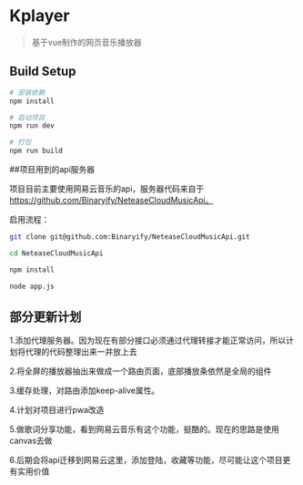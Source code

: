 # Kplayer

> 基于vue制作的网页音乐播放器


## Build Setup

``` bash
# 安装依赖
npm install

# 启动项目
npm run dev

# 打包
npm run build
```

##项目用到的api服务器

项目目前主要使用网易云音乐的api，服务器代码来自于 https://github.com/Binaryify/NeteaseCloudMusicApi。

启用流程：

``` bash
git clone git@github.com:Binaryify/NeteaseCloudMusicApi.git

cd NeteaseCloudMusicApi

npm install

node app.js
```


## 部分更新计划

1.添加代理服务器。因为现在有部分接口必须通过代理转接才能正常访问，所以计划将代理的代码整理出来一并放上去

2.将全屏的播放器抽出来做成一个路由页面，底部播放条依然是全局的组件

3.缓存处理，对路由添加keep-alive属性。

4.计划对项目进行pwa改造

5.做歌词分享功能，看到网易云音乐有这个功能，挺酷的。现在的思路是使用canvas去做

6.后期会将api迁移到网易云这里，添加登陆，收藏等功能，尽可能让这个项目更有实用价值